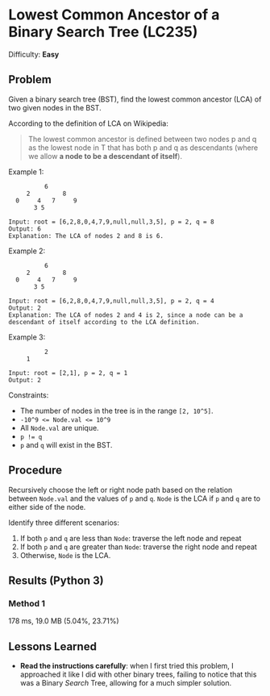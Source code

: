# Lowest Common Ancestor of a Binary Search Tree (LC235)
Difficulty: **Easy**

## Problem
Given a binary search tree (BST), find the lowest common ancestor (LCA) of two given nodes in the BST.

According to the definition of LCA on Wikipedia:
> The lowest common ancestor is defined between two nodes p and q as the lowest node in T that has both p and q as descendants (where we allow **a node to be a descendant of itself**).

Example 1:
```
          6
     2         8
  0     4   7     9     
       3 5
    
Input: root = [6,2,8,0,4,7,9,null,null,3,5], p = 2, q = 8
Output: 6
Explanation: The LCA of nodes 2 and 8 is 6.
```

Example 2:
```
          6
     2         8
  0     4   7     9     
       3 5

Input: root = [6,2,8,0,4,7,9,null,null,3,5], p = 2, q = 4
Output: 2
Explanation: The LCA of nodes 2 and 4 is 2, since a node can be a descendant of itself according to the LCA definition.
```

Example 3:
```
          2
     1
  
Input: root = [2,1], p = 2, q = 1
Output: 2
```

Constraints:
- The number of nodes in the tree is in the range `[2, 10^5]`.
- `-10^9 <= Node.val <= 10^9`
- All `Node.val` are unique.
- `p != q`
- `p` and `q` will exist in the BST.

## Procedure

Recursively choose the left or right node path based on the relation between `Node.val` and the values of `p` and `q`.  `Node` is the LCA if `p` and `q` are to either side of the node.

Identify three different scenarios:
1. If both `p` and `q` are less than `Node`:  traverse the left node and repeat
2. If both `p` and `q` are greater than `Node`:  traverse the right node and repeat
3. Otherwise, `Node` is the LCA.

## Results (Python 3)

### Method 1
178 ms, 19.0 MB (5.04%, 23.71%)

## Lessons Learned

- **Read the instructions carefully**:  when I first tried this problem, I approached it like I did with other binary trees, failing to notice that this was a Binary *Search* Tree, allowing for a much simpler solution.
